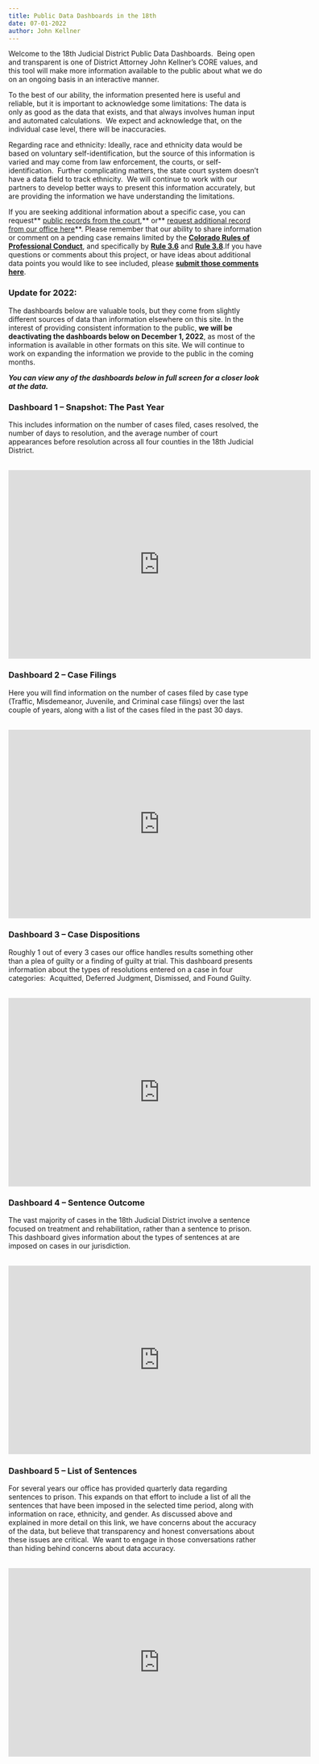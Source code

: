 ```yaml
---
title: Public Data Dashboards in the 18th
date: 07-01-2022
author: John Kellner
---
```

Welcome to the 18th Judicial District Public Data Dashboards.  Being open and transparent is one of District Attorney John Kellner’s CORE values, and this tool will make more information available to the public about what we do on an ongoing basis in an interactive manner. 

To the best of our ability, the information presented here is useful and reliable, but it is important to acknowledge some limitations: The data is only as good as the data that exists, and that always involves human input and automated calculations.  We expect and acknowledge that, on the individual case level, there will be inaccuracies.

Regarding race and ethnicity: Ideally, race and ethnicity data would be based on voluntary self-identification, but the source of this information is varied and may come from law enforcement, the courts, or self-identification.  Further complicating matters, the state court system doesn’t have a data field to track ethnicity.  We will continue to work with our partners to develop better ways to present this information accurately, but are providing the information we have understanding the limitations.

If you are seeking additional information about a specific case, you can request** [public records from the court](https://www.courts.state.co.us/Self_Help/Research/index.cfm),** or** [request additional record from our office here](https://www.da18.org/records-request/)**. Please remember that our ability to share information or comment on a pending case remains limited by the **[Colorado Rules of Professional Conduct](https://www.cobar.org/rulesofprofessionalconduct)**, and specifically by **[Rule 3.6](https://www.cobar.org/For-Members/Opinions-Rules-Statutes/Rules-of-Professional-Conduct/Rule-36-Trial-Publicity)** and **[Rule 3.8](https://www.cobar.org/For-Members/Opinions-Rules-Statutes/Rules-of-Professional-Conduct/Rule-38-Special-Responsibilities-of-a-Prosecutor)**.If you have questions or comments about this project, or have ideas about additional data points you would like to see included, please **[submit those comments here](https://www.da18.org/about/contact/)**.

### Update for 2022:

The dashboards below are valuable tools, but they come from slightly different sources of data than information elsewhere on this site.  In the interest of providing consistent information to the public, **we will be deactivating the dashboards below on December 1, 2022**, as most of the information is available in other formats on this site.  We will continue to work on expanding the information we provide to the public in the coming months.

***You can view any of the dashboards below in full screen for a closer look at the data.***

### Dashboard 1 – Snapshot: The Past Year

This includes information on the number of cases filed, cases resolved, the number of days to resolution, and the average number of court appearances before resolution across all four counties in the 18th Judicial District.

<br>

<iframe title="Public Dashboard 1 - Snapshot" width="600" height="373.5" src="https://app.powerbigov.us/view?r=eyJrIjoiZmIzNjg2YWQtMzU2OC00NWQyLThiZjctNjcxM2NhODdkZTIzIiwidCI6ImM1MTYyMzhhLTdiNjgtNGFhOC1iMjdjLWU2YWQwNjQxODI4ZiJ9" frameborder="0" allowFullScreen="true"></iframe>

<br>

### Dashboard 2 – Case Filings

Here you will find information on the number of cases filed by case type (Traffic, Misdemeanor, Juvenile, and Criminal case filings) over the last couple of years, along with a list of the cases filed in the past 30 days.

<br>

<iframe title="Public Dashboard 2 - Case Filings" width="600" height="373.5" src="https://app.powerbigov.us/view?r=eyJrIjoiZTA4NDEzODYtZDMwZS00YzZlLWE1YjAtMmUyMWU5MmMxODIzIiwidCI6ImM1MTYyMzhhLTdiNjgtNGFhOC1iMjdjLWU2YWQwNjQxODI4ZiJ9" frameborder="0" allowFullScreen="true"></iframe>

<br>

### Dashboard 3 – Case Dispositions

Roughly 1 out of every 3 cases our office handles results something other than a plea of guilty or a finding of guilty at trial. This dashboard presents information about the types of resolutions entered on a case in four categories:  Acquitted, Deferred Judgment, Dismissed, and Found Guilty.

<br>

<iframe title="Public Dashboard 3 - Case Dispositions" width="600" height="373.5" src="https://app.powerbigov.us/view?r=eyJrIjoiMWNlMGQ5OGYtZGY1Zi00MDM3LWJhMWEtMjdjZDc1OTViMDE3IiwidCI6ImM1MTYyMzhhLTdiNjgtNGFhOC1iMjdjLWU2YWQwNjQxODI4ZiJ9" frameborder="0" allowFullScreen="true"></iframe>

<br>

### Dashboard 4 – Sentence Outcome

The vast majority of cases in the 18th Judicial District involve a sentence focused on treatment and rehabilitation, rather than a sentence to prison. This dashboard gives information about the types of sentences at are imposed on cases in our jurisdiction.

<br>

<iframe title="Public Dashboard 4 - Sentence Outcome" width="600" height="373.5" src="https://app.powerbigov.us/view?r=eyJrIjoiNmQ0NTU0YjgtNTkzOC00MzE5LTljNTctODRkMGQ3ZTY3YWZjIiwidCI6ImM1MTYyMzhhLTdiNjgtNGFhOC1iMjdjLWU2YWQwNjQxODI4ZiJ9" frameborder="0" allowFullScreen="true"></iframe>

<br>

### Dashboard 5 – List of Sentences

For several years our office has provided quarterly data regarding sentences to prison. This expands on that effort to include a list of all the sentences that have been imposed in the selected time period, along with information on race, ethnicity, and gender. As discussed above and explained in more detail on this link, we have concerns about the accuracy of the data, but believe that transparency and honest conversations about these issues are critical.  We want to engage in those conversations rather than hiding behind concerns about data accuracy.

<br>

<iframe title="Public Dashboard 5 - List of Sentences" width="600" height="373.5" src="https://app.powerbigov.us/view?r=eyJrIjoiMjVlMGZlYjktMDEzYS00MDk2LTg3NmItZmRiZTVmY2JlODFiIiwidCI6ImM1MTYyMzhhLTdiNjgtNGFhOC1iMjdjLWU2YWQwNjQxODI4ZiJ9" frameborder="0" allowFullScreen="true"></iframe>